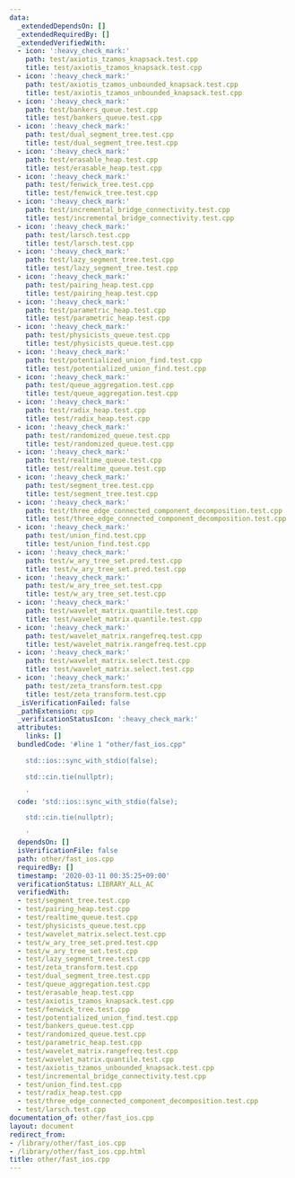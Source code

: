 ```yaml
---
data:
  _extendedDependsOn: []
  _extendedRequiredBy: []
  _extendedVerifiedWith:
  - icon: ':heavy_check_mark:'
    path: test/axiotis_tzamos_knapsack.test.cpp
    title: test/axiotis_tzamos_knapsack.test.cpp
  - icon: ':heavy_check_mark:'
    path: test/axiotis_tzamos_unbounded_knapsack.test.cpp
    title: test/axiotis_tzamos_unbounded_knapsack.test.cpp
  - icon: ':heavy_check_mark:'
    path: test/bankers_queue.test.cpp
    title: test/bankers_queue.test.cpp
  - icon: ':heavy_check_mark:'
    path: test/dual_segment_tree.test.cpp
    title: test/dual_segment_tree.test.cpp
  - icon: ':heavy_check_mark:'
    path: test/erasable_heap.test.cpp
    title: test/erasable_heap.test.cpp
  - icon: ':heavy_check_mark:'
    path: test/fenwick_tree.test.cpp
    title: test/fenwick_tree.test.cpp
  - icon: ':heavy_check_mark:'
    path: test/incremental_bridge_connectivity.test.cpp
    title: test/incremental_bridge_connectivity.test.cpp
  - icon: ':heavy_check_mark:'
    path: test/larsch.test.cpp
    title: test/larsch.test.cpp
  - icon: ':heavy_check_mark:'
    path: test/lazy_segment_tree.test.cpp
    title: test/lazy_segment_tree.test.cpp
  - icon: ':heavy_check_mark:'
    path: test/pairing_heap.test.cpp
    title: test/pairing_heap.test.cpp
  - icon: ':heavy_check_mark:'
    path: test/parametric_heap.test.cpp
    title: test/parametric_heap.test.cpp
  - icon: ':heavy_check_mark:'
    path: test/physicists_queue.test.cpp
    title: test/physicists_queue.test.cpp
  - icon: ':heavy_check_mark:'
    path: test/potentialized_union_find.test.cpp
    title: test/potentialized_union_find.test.cpp
  - icon: ':heavy_check_mark:'
    path: test/queue_aggregation.test.cpp
    title: test/queue_aggregation.test.cpp
  - icon: ':heavy_check_mark:'
    path: test/radix_heap.test.cpp
    title: test/radix_heap.test.cpp
  - icon: ':heavy_check_mark:'
    path: test/randomized_queue.test.cpp
    title: test/randomized_queue.test.cpp
  - icon: ':heavy_check_mark:'
    path: test/realtime_queue.test.cpp
    title: test/realtime_queue.test.cpp
  - icon: ':heavy_check_mark:'
    path: test/segment_tree.test.cpp
    title: test/segment_tree.test.cpp
  - icon: ':heavy_check_mark:'
    path: test/three_edge_connected_component_decomposition.test.cpp
    title: test/three_edge_connected_component_decomposition.test.cpp
  - icon: ':heavy_check_mark:'
    path: test/union_find.test.cpp
    title: test/union_find.test.cpp
  - icon: ':heavy_check_mark:'
    path: test/w_ary_tree_set.pred.test.cpp
    title: test/w_ary_tree_set.pred.test.cpp
  - icon: ':heavy_check_mark:'
    path: test/w_ary_tree_set.test.cpp
    title: test/w_ary_tree_set.test.cpp
  - icon: ':heavy_check_mark:'
    path: test/wavelet_matrix.quantile.test.cpp
    title: test/wavelet_matrix.quantile.test.cpp
  - icon: ':heavy_check_mark:'
    path: test/wavelet_matrix.rangefreq.test.cpp
    title: test/wavelet_matrix.rangefreq.test.cpp
  - icon: ':heavy_check_mark:'
    path: test/wavelet_matrix.select.test.cpp
    title: test/wavelet_matrix.select.test.cpp
  - icon: ':heavy_check_mark:'
    path: test/zeta_transform.test.cpp
    title: test/zeta_transform.test.cpp
  _isVerificationFailed: false
  _pathExtension: cpp
  _verificationStatusIcon: ':heavy_check_mark:'
  attributes:
    links: []
  bundledCode: '#line 1 "other/fast_ios.cpp"

    std::ios::sync_with_stdio(false);

    std::cin.tie(nullptr);

    '
  code: 'std::ios::sync_with_stdio(false);

    std::cin.tie(nullptr);

    '
  dependsOn: []
  isVerificationFile: false
  path: other/fast_ios.cpp
  requiredBy: []
  timestamp: '2020-03-11 00:35:25+09:00'
  verificationStatus: LIBRARY_ALL_AC
  verifiedWith:
  - test/segment_tree.test.cpp
  - test/pairing_heap.test.cpp
  - test/realtime_queue.test.cpp
  - test/physicists_queue.test.cpp
  - test/wavelet_matrix.select.test.cpp
  - test/w_ary_tree_set.pred.test.cpp
  - test/w_ary_tree_set.test.cpp
  - test/lazy_segment_tree.test.cpp
  - test/zeta_transform.test.cpp
  - test/dual_segment_tree.test.cpp
  - test/queue_aggregation.test.cpp
  - test/erasable_heap.test.cpp
  - test/axiotis_tzamos_knapsack.test.cpp
  - test/fenwick_tree.test.cpp
  - test/potentialized_union_find.test.cpp
  - test/bankers_queue.test.cpp
  - test/randomized_queue.test.cpp
  - test/parametric_heap.test.cpp
  - test/wavelet_matrix.rangefreq.test.cpp
  - test/wavelet_matrix.quantile.test.cpp
  - test/axiotis_tzamos_unbounded_knapsack.test.cpp
  - test/incremental_bridge_connectivity.test.cpp
  - test/union_find.test.cpp
  - test/radix_heap.test.cpp
  - test/three_edge_connected_component_decomposition.test.cpp
  - test/larsch.test.cpp
documentation_of: other/fast_ios.cpp
layout: document
redirect_from:
- /library/other/fast_ios.cpp
- /library/other/fast_ios.cpp.html
title: other/fast_ios.cpp
---
```

